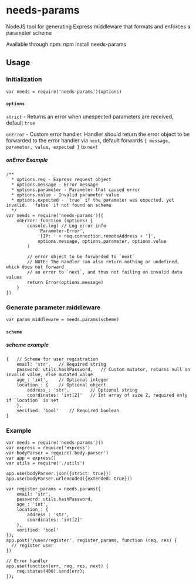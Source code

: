 # needs-params

NodeJS tool for generating Express middleware that formats and enforces a parameter scheme

Available through npm:
    npm install needs-params
    
## Usage

### Initialization

    var needs = require('needs-params')(options)

#### `options`
`strict` 	- Returns an error when unexpected parameters are received, default `true`

`onError`	- Custom error handler. Handler should return the error object to be forwarded to the error handler via `next`, default forwards `{ message, parameter, value, expected }` to `next` 

##### onError Example
```
/**
  * options.req - Express request object
  * options.message - Error message
  * options.parameter - Parameter that caused error
  * options.value - Invalid parameter value
  * options.expected - `true` if the parameter was expected, yet invalid.  `false` if not found on schema
  */
var needs = require('needs-params')({
    onError: function (options) {
        console.log( // Log error info
            'Parameter-Error',
            '[IP: ' + req.connection.remoteAddress + ']',
            options.message, options.parameter, options.value
        )

        // error object to be forwarded to `next`
        // NOTE: The handler can also return nothing or undefined, which does not forward
        // an error to `next`, and thus not failing on invalid data values
        return Error(options.message)
    }
})
```

### Generate parameter middleware

    var param_middleware = needs.params(scheme)

#### `scheme`

##### scheme example
```
{   // Scheme for user registration
    email: 'str',   // Required string
    password: utils.hashPassword,   // Custom mutator, returns null on invalid value, else mutated value
    age_: 'int',    // Optional integer
    location_: {    // Optional object
        address_: 'str',        // Optional string
        coordinates: 'int[2]'   // Int array of size 2, required only if `location` is set
    },
    verified: 'bool'    // Required boolean
}
```

### Example
```
var needs = require('needs-params')()
var express = require('express')
var bodyParser = require('body-parser')
var app = express()
var utils = require('./utils')
    
app.use(bodyParser.json({strict: true}))
app.use(bodyParser.urlencoded({extended: true}))

var register_params = needs.params({
    email: 'str',
    password: utils.hashPassword,
    age_: 'int',
    location_: {
        address_: 'str',
        coordinates: 'int[2]'
    },
    verified: 'bool'
});
app.post('/user/register', register_params, function (req, res) {
  // register user
})

// Error handler
app.use(function(err, req, res, next) {
    req.status(400).send(err);
});
```